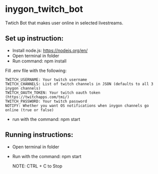 # inygon_twitch_bot
Twtich Bot that makes user online in selected livestreams.

## Set up instruction:

- Install node.js: https://nodejs.org/en/
- Open terminal in folder
- Run command: npm install

Fill .env file with the following:

    TWITCH_USERNAME: Your twitch username
    TWITCH_CHANNELS: List of twitch channels in JSON (defaults to all 3 inygon channels)
    TWITCH_OAUTH_TOKEN: Your twitch oauth token (https://twitchapps.com/tmi/)
    TWITCH_PASSWORD: Your twitch password
    NOTIFY: Whether you want OS notifications when inygon channels go online (true or false)

- run with the command: npm start

## Running instructions:

- Open terminal in folder
- Run with the command: npm start
    
    NOTE: CTRL + C to Stop